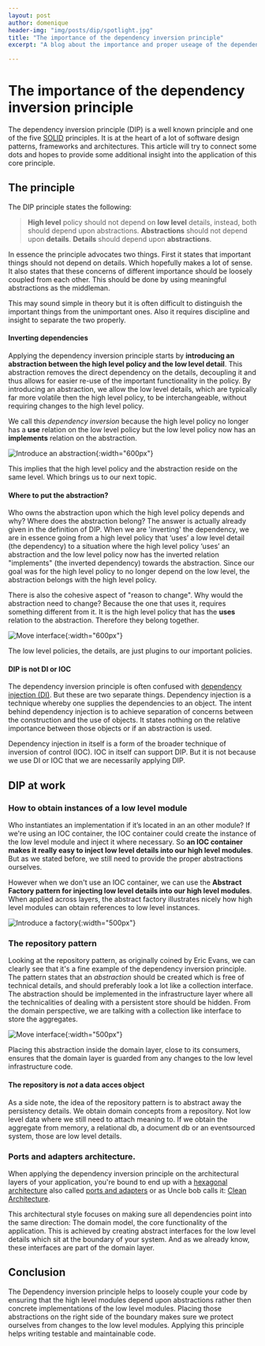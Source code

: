 ```yaml
---
layout: post
author: domenique
header-img: "img/posts/dip/spotlight.jpg"
title: "The importance of the dependency inversion principle"
excerpt: "A blog about the importance and proper useage of the dependency inversion principle."

---
```


# The importance of the dependency inversion principle

The dependency inversion principle (DIP) is a well known principle and one of the five [SOLID](https://en.wikipedia.org/wiki/SOLID) principles. It is at the heart of a lot of software design patterns, frameworks and architectures. This article will try to connect some dots and hopes to provide some additional insight into the application of this core principle. 

## The principle

The DIP principle states the following:

> **High level** policy should not depend on **low level** details, instead, both should depend upon abstractions. **Abstractions** should not depend upon **details**. **Details** should depend upon **abstractions**.

In essence the principle advocates two things. First it states that important things should not depend on details. Which hopefully makes a lot of sense. It also states that these concerns of different importance should be loosely coupled from each other. This should be done by using meaningful abstractions as the middleman. 

This may sound simple in theory but it is often difficult to distinguish the important things from the unimportant ones. Also it requires discipline and insight to separate the two properly. 

#### Inverting dependencies
Applying the dependency inversion principle starts by **introducing an abstraction between the high level policy and the low level detail**. This abstraction removes the direct dependency on the details, decoupling it and thus allows for easier re-use of the important functionality in the policy. By introducing an abstraction, we allow the low level details, which are typically far more volatile then the high level policy, to be interchangeable, without requiring changes to the high level policy. 

We call this *dependency inversion* because the high level policy no longer has a **use** relation on the low level policy but the low level policy now has an **implements** relation on the abstraction. 

![Introduce an abstraction](/img/posts/dip/introduceInterface.png){:width="600px"}

This implies that the high level policy and the abstraction reside on the same level. Which brings us to our next topic.

#### Where to put the abstraction?
Who owns the abstraction upon which the high level policy depends and why? Where does the abstraction belong? The answer is actually already given in the definition of DIP. When we are 'inverting' the dependency, we are in essence going from a high level policy that ‘uses’ a low level detail (the dependency) to a situation where the high level policy ‘uses’ an abstraction and the low level policy now has the inverted relation "implements" (the inverted dependency) towards the abstraction. Since our goal was for the high level policy to no longer depend on the low level, the abstraction belongs with the high level policy. 

There is also the cohesive aspect of "reason to change". Why would the abstraction need to change? Because the one that uses it, requires something different from it. It is the high level policy that has the **uses** relation to the abstraction. Therefore they belong together.

![Move interface](/img/posts/dip/moveInterface.png){:width="600px"}

The low level policies, the details, are just plugins to our important policies.

#### DIP is not DI or IOC

The dependency inversion principle is often confused with [dependency injection (DI)](https://en.wikipedia.org/wiki/Dependency_injection). But these are two separate things. Dependency injection is a technique whereby one supplies the dependencies to an object. The intent behind dependency injection is to achieve separation of concerns between the construction and the use of objects. It states nothing on the relative importance between those objects or if an abstraction is used.

Dependency injection in itself is a form of the broader technique of inversion of control (IOC). IOC in itself can support DIP. But it is not because we use DI or IOC that we are necessarily applying DIP.

## DIP at work 

### How to obtain instances of a low level module
Who instantiates an implementation if it’s located in an an other module? If we're using an IOC container, the IOC container could create the instance of the low level module and inject it where necessary. So **an IOC container makes it really easy to inject low level details into our high level modules**. But as we stated before, we still need to provide the proper abstractions ourselves.

However when we don't use an IOC container, we can use the **Abstract Factory pattern for injecting low level details into our high level modules**. When applied across layers, the abstract factory illustrates nicely how high level modules can obtain references to low level instances.

![Introduce a factory](/img/posts/dip/withFactory.png){:width="500px"}

### The repository pattern
Looking at the repository pattern, as originally coined by Eric Evans, we can clearly see that it's a fine example of the dependency inversion principle. The pattern states that an *abstraction* should be created which is free of technical details, and should preferably look a lot like a collection interface. The abstraction should be implemented in the infrastructure layer where all the technicalities of dealing with a persistent store should be hidden. From the domain perspective, we are talking with a collection like interface to store the aggregates.

![Move interface](/img/posts/dip/repoPattern.png){:width="500px"}

Placing this abstraction inside the domain layer, close to its consumers, ensures that the domain layer is guarded from any changes to the low level infrastructure code.

#### The repository is *not* a data acces object

As a side note, the idea of the repository pattern is to abstract away the persistency details. We obtain domain concepts from a repository. Not low level data where we still need to attach meaning to. If we obtain the aggregate from memory, a relational db, a document db or an eventsourced system, those are low level details.

### Ports and adapters architecture.
When applying the dependency inversion principle on the architectural layers of your application, you're bound to end up with a [hexagonal architecture](http://wiki.c2.com/?HexagonalArchitecture) also called [ports and adapters](https://herbertograca.com/2017/09/14/ports-adapters-architecture/ ) or as Uncle bob calls it: [Clean Architecture](https://blog.cleancoder.com/uncle-bob/2012/08/13/the-clean-architecture.html).

This architectural style focuses on making sure all dependencies point into the same direction: The domain model, the core functionality of the application. This is achieved by creating abstract interfaces for the low level details which sit at the boundary of your system. And as we already know, these interfaces are part of the domain layer.

## Conclusion
The Dependency inversion principle helps to loosely couple your code by ensuring that the high level modules depend upon abstractions rather then concrete implementations of the low level modules. Placing those abstractions on the right side of the boundary makes sure we protect ourselves from changes to the low level modules. Applying this principle helps writing testable and maintainable code.